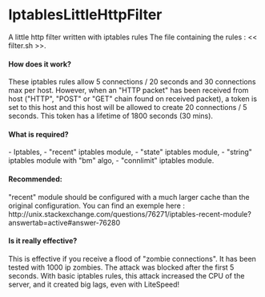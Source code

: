 IptablesLittleHttpFilter
========================

A little http filter written with iptables rules
The file containing the rules : << filter.sh >>.

<h4>How does it work?</h4>
These iptables rules allow 5 connections / 20 seconds and 30 connections max per host.
However, when an "HTTP packet" has been received from host ("HTTP", "POST" or "GET" chain found on received packet),
a token is set to this host and this host will be allowed to create 20 connections / 5 seconds. 
This token has a lifetime of 1800 seconds (30 mins).

<h4>What is required?</h4>
- Iptables,
- "recent" iptables module,
- "state" iptables module,
- "string" iptables module with "bm" algo,
- "connlimit" iptables module.

<h4>Recommended:</h4>
"recent" module should be configured with a much larger cache than the original configuration.
You can find an exemple here : http://unix.stackexchange.com/questions/76271/iptables-recent-module?answertab=active#answer-76280

<h4>Is it really effective?</h4>
This is effective if you receive a flood of "zombie connections".
It has been tested with 1000 ip zombies. The attack was blocked after the first 5 seconds. 
With basic iptables rules, this attack increased the CPU of the server, and it created big lags, 
even with LiteSpeed!
